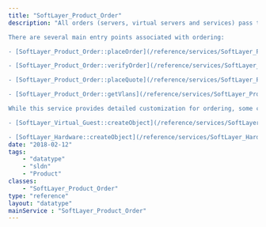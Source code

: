 ```yaml
---
title: "SoftLayer_Product_Order"
description: "All orders (servers, virtual servers and services) pass through the [SoftLayer_Product_Order](/reference/datatypes/SoftLayer_Product_Order) service. This service provides the entry point for placing orders and quotes with SoftLayer. To place orders using these services, you must provide the appropriate container type as defined by [SoftLayer_Container_Product_Order](/reference/datatypes/SoftLayer_Container_Product_Order). For server orders, you would use [SoftLayer_Container_Product_Order_Hardware_Server](/reference/datatypes/SoftLayer_Container_Product_Order_Hardware_Server). For virtual server orders, you would use [SoftLayer_Container_Product_Order_Virtual_Guest](/reference/datatypes/SoftLayer_Container_Product_Order_Virtual_Guest). For additional service orders, it will depend on the additional service (e.g., network attached storage, object storage) being purchased. See the data types documentation to get a list of all the available container types beginning with `SoftLayer_Container_Product_Order_*`. 

There are several main entry points associated with ordering: 

- [SoftLayer_Product_Order::placeOrder](/reference/services/SoftLayer_Product_Order/placeOrder) Order servers and services. Your credit card or PayPal account will get charged when successfully placed. 

- [SoftLayer_Product_Order::verifyOrder](/reference/services/SoftLayer_Product_Order/verifyOrder) Run verification on your order before it's actually placed to get additional information, like your total monthly or hourly recurring charges. You may also call this service to help ensure that your call to [SoftLayer_Product_Order::placeOrder](/reference/services/SoftLayer_Product_Order/placeOrder) will succeed. **This service is called internally, so it is not required to verify before you call `placeOrder`.** No credit card or PayPal charges result from this call. 

- [SoftLayer_Product_Order::placeQuote](/reference/services/SoftLayer_Product_Order/placeQuote) Create a quote only. Subsequent orders may be placed from this quote. See [SoftLayer_Billing_Order_Quote::placeOrder](/reference/services/SoftLayer_Billing_Order_Quote/placeOrder) for details on how to order from a quote. 

- [SoftLayer_Product_Order::getVlans](/reference/services/SoftLayer_Product_Order/getVlans) Get a list of available VLANs that can be supplied when placing an order. 

While this service provides detailed customization for ordering, some customers may find the simplified ordering system sufficient for their needs. For more information, see the following: 

- [SoftLayer_Virtual_Guest::createObject](/reference/services/SoftLayer_Virtual_Guest/createObject) - Simplified virtual server ordering 

- [SoftLayer_Hardware::createObject](/reference/services/SoftLayer_Hardware/createObject) - Simplified bare metal server ordering "
date: "2018-02-12"
tags:
    - "datatype"
    - "sldn"
    - "Product"
classes:
    - "SoftLayer_Product_Order"
type: "reference"
layout: "datatype"
mainService : "SoftLayer_Product_Order"
---
```

